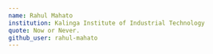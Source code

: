 ```yaml
---
name: Rahul Mahato
institution: Kalinga Institute of Industrial Technology
quote: Now or Never.
github_user: rahul-mahato
---
```

